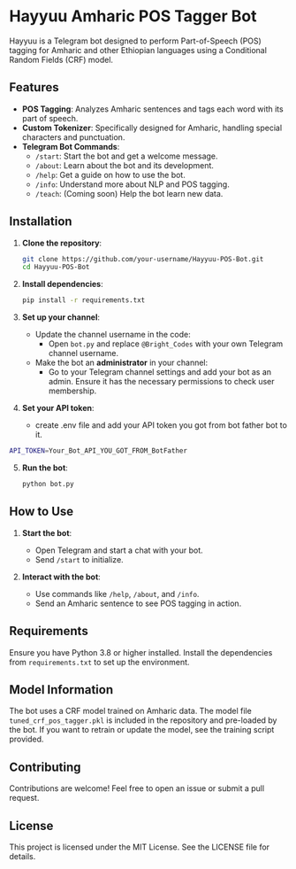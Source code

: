 
# Hayyuu Amharic POS Tagger Bot

Hayyuu is a Telegram bot designed to perform Part-of-Speech (POS) tagging for Amharic and other Ethiopian languages using a Conditional Random Fields (CRF) model.


## Features

- **POS Tagging**: Analyzes Amharic sentences and tags each word with its part of speech.
- **Custom Tokenizer**: Specifically designed for Amharic, handling special characters and punctuation.
- **Telegram Bot Commands**:
  - `/start`: Start the bot and get a welcome message.
  - `/about`: Learn about the bot and its development.
  - `/help`: Get a guide on how to use the bot.
  - `/info`: Understand more about NLP and POS tagging.
  - `/teach`: (Coming soon) Help the bot learn new data.


## Installation

1. **Clone the repository**:
   ```bash
   git clone https://github.com/your-username/Hayyuu-POS-Bot.git
   cd Hayyuu-POS-Bot
   ```

2. **Install dependencies**:
   ```bash
   pip install -r requirements.txt
   ```

3. **Set up your channel**:
   - Update the channel username in the code:
     - Open `bot.py` and replace `@Bright_Codes` with your own Telegram channel username.
   - Make the bot an **administrator** in your channel:
     - Go to your Telegram channel settings and add your bot as an admin. Ensure it has the necessary permissions to check user membership.

4. **Set your API token**:
   - create .env file and add your API token you got from bot father bot to it.
  ```bash
API_TOKEN=Your_Bot_API_YOU_GOT_FROM_BotFather
```
5. **Run the bot**:
   ```bash
   python bot.py
   ```


## How to Use

1. **Start the bot**:
   - Open Telegram and start a chat with your bot.
   - Send `/start` to initialize.

2. **Interact with the bot**:
   - Use commands like `/help`, `/about`, and `/info`.
   - Send an Amharic sentence to see POS tagging in action.


## Requirements

Ensure you have Python 3.8 or higher installed. Install the dependencies from `requirements.txt` to set up the environment.


## Model Information

The bot uses a CRF model trained on Amharic data. The model file `tuned_crf_pos_tagger.pkl` is included in the repository and pre-loaded by the bot. If you want to retrain or update the model, see the training script provided.


## Contributing

Contributions are welcome! Feel free to open an issue or submit a pull request.


## License

This project is licensed under the MIT License. See the LICENSE file for details.
